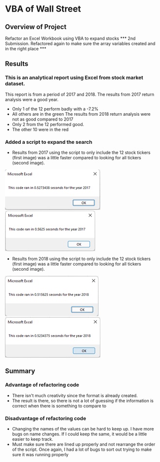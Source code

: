 # VBA of Wall Street

## Overview of Project

Refactor an Excel Workbook using VBA to expand stocks
*** 2nd Submission. Refactored again to make sure the array variables created and in the right place ***

## Results

### This is an analytical report using Excel from stock market dataset.

This report is from a period of 2017 and 2018.
The results from 2017 return analysis were a good year.
- Only 1 of the 12 perform badly with a -7.2%
- All others are in the green
The results from 2018 return analysis were not as good compared to 2017
- Only 2 from the 12 performed good.
- The other 10 were in the red
### Added a script to expand the search

- Results from 2017 using the script to only include the 12 stock tickers (first image) was a little faster compared to looking for all tickers (second image).
 
 ![Result from original VBA Script for 2017](/Resources/VBA_Challenge_2017-1.png)
 ![Result from refractor VBA Script for 2017](/Resources/VBA_Challenge_2017-2.png)
	
- Results from 2018 using the script to only include the 12 stock tickers (first image) was a little faster compared to looking for all tickers (second image).
 
 ![Result from original VBA Script for 2018](Resources/VBA_Challenge_2018-1.png)
 ![Result from refractor VBA Script for 2018](Resources/VBA_Challenge_2018-2.png)

## Summary
### Advantage of refactoring code
- There isn't much creativity since the format is already created.
- The result is there, so there is not a lot of guessing if the information is correct when there is something to compare to
### Disadvantage of refactoring code
- Changing the names of the values can be hard to keep up. I have more bugs on name changes. If I could keep the same, it would be a little easier to keep track.
- Must make sure there are lined up properly and not rearrange the order of the script. Once again, I had a lot of bugs to sort out trying to make sure it was running properly
